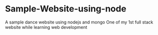 # Sample-Website-using-node
A sample dance website using nodejs and mongo
One of my 1st full stack website while learning web development
